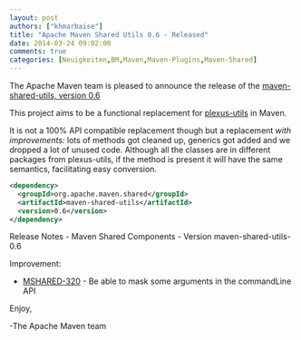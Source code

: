 ```yaml
---
layout: post
authors: ["khmarbaise"]
title: "Apache Maven Shared Utils 0.6 - Released"
date: 2014-03-24 09:02:00
comments: true
categories: [Neuigkeiten,BM,Maven,Maven-Plugins,Maven-Shared]
---
```

The Apache Maven team is pleased to announce the release of the 
[maven-shared-utils, version 0.6](https://maven.apache.org/shared/maven-shared-utils/)

This project aims to be a functional replacement for
[plexus-utils](http://plexus.codehaus.org/plexus-utils) in Maven.

It is not a 100% API compatible replacement though but a replacement
*with improvements:*
lots of methods got cleaned up, generics got added and we dropped a
lot of unused code. Although all
the classes are in different packages from plexus-utils, if the method
is present it will have the same
semantics, facilitating easy conversion.

``` xml
<dependency>
  <groupId>org.apache.maven.shared</groupId>
  <artifactId>maven-shared-utils</artifactId>
  <version>0.6</version>
</dependency>
``` 

<!-- more -->

Release Notes - Maven Shared Components - Version maven-shared-utils-0.6

Improvement:

 * [MSHARED-320](https://issues.apache.org/jira/browse/MSHARED-320) - Be able to mask some arguments in the commandLine API

Enjoy,

-The Apache Maven team
